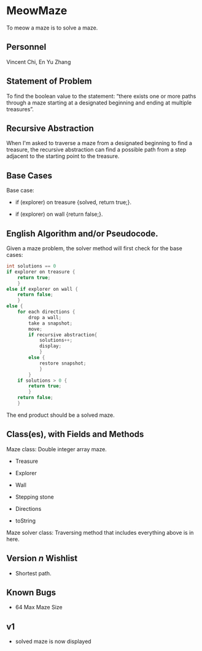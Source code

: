 # MeowMaze
  To meow a maze is to solve a maze.
## Personnel
  Vincent Chi, En Yu Zhang
## Statement of Problem
  To find the boolean value to the statement: “there exists one or more paths through a maze starting at a designated beginning and ending at multiple treasures”.
## Recursive Abstraction
  When I'm asked to traverse a maze from a designated beginning to find a treasure, the recursive abstraction can find a possible path from a step adjacent to the starting point to the treasure. 

## Base Cases
  Base case:
  
  - if (explorer) on treasure {solved, return true;}. 
  
  - if (explorer) on wall {return false;}.
  
## English Algorithm and/or Pseudocode.
Given a maze problem, the solver method will first check for the base cases:

```java
int solutions == 0
if explorer on treasure {
    return true;
    }
else if explorer on wall {
    return false;
    }
else {
    for each directions {
        drop a wall;
        take a snapshot;
        move;
        if recursive abstraction{
            solutions++;
            display;
            }
        else {
            restore snapshot;
            }
        }
    if solutions > 0 {
        return true;
        }
    return false;
    }

```

  The end product should be a solved maze.
  
## Class(es), with Fields and Methods
  Maze class: Double integer array maze. 
   - Treasure
   
   - Explorer
   
   - Wall
   
   - Stepping stone
   
   - Directions
   
   - toString
  
  Maze solver class: Traversing method that includes everything above is in here.

## Version *n* Wishlist
  
  - Shortest path.

## Known Bugs
  - 64 Max Maze Size
 
## v1
- solved maze is now displayed
